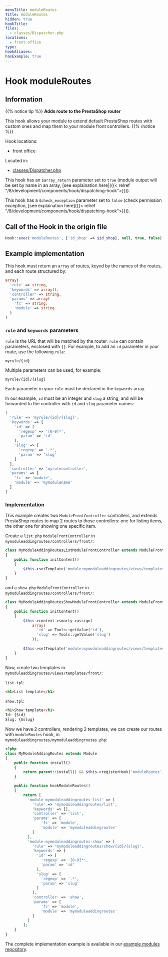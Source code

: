 ```yaml
---
menuTitle: moduleRoutes
Title: moduleRoutes
hidden: true
hookTitle: 
files:
  - classes/Dispatcher.php
locations:
  - front office
type: 
hookAliases:
hasExample: true
---
```


# Hook moduleRoutes

## Information

{{% notice tip %}}
**Adds route to the PrestaShop router** 

This hook allows your module to extend default PrestaShop routes with custom ones and map them to your module front controllers.
{{% /notice %}}


Hook locations: 
  - front office

Located in: 
  - [classes/Dispatcher.php](https://github.com/PrestaShop/PrestaShop/blob/8.0.x/classes/Dispatcher.php)

This hook has an `$array_return` parameter set to `true` (module output will be set by name in an array, [see explaination here]({{< relref "/8/development/components/hook/dispatching-hook">}})).

This hook has a `$check_exception` parameter set to `false` (check permission exception, [see explaination here]({{< relref "/8/development/components/hook/dispatching-hook">}})).

## Call of the Hook in the origin file

```php
Hook::exec('moduleRoutes', ['id_shop' => $id_shop], null, true, false)
```

## Example implementation

This hook must return an `array` of routes, keyed by the names of the routes, and each route structured by:

```php
array(
  'rule' => string,
  'keywords' => array(),
  'controller' => string,
  'params' => array(
    'fc' => string,
    'module' => string
  )
)
```

### `rule` and `keywords` parameters

`rule` is the URL that will be matched by the router. `rule` can contain parameters, enclosed with `{}`. 
For example, to add an `id` parameter in your route, use the following `rule`: 

`myrule/{id}`

Multiple parameters can be used, for example: 

`myrule/{id}/{slug}`

Each parameter in your `rule` must be declared in the `keywords` array.

In our example, `id` must be an integer and `slug` a string, and will be forwarded to the controller with `id` and `slug` parameter names: 

```php
[
  'rule' => 'myrule/{id}/{slug}',
  'keywords' => [
    'id' => [
      'regexp' => '[0-9]*',
      'param' => 'id'
    ],
    'slug' => [
      'regexp' => '.*',
      'param' => 'slug'
    ]
  ],
  'controller' => 'myrulecontroller',
  'params' => [
    'fc' => 'module',
    'module' => 'mymodulename'
  ]
]
```

### Implementation

This example creates two `ModuleFrontController` controllers, and extends PrestaShop routes to map 2 routes to those controllers: one for listing items, the other one for showing one specific item.

Create a `list.php` `ModuleFrontController` in `mymoduleaddingroutes/controllers/front/`:

```php
class MyModuleAddingRoutesListModuleFrontController extends ModuleFrontController
{
    public function initContent()
    {
        $this->setTemplate('module:mymoduleaddingroutes/views/templates/front/list.tpl');
    }
}
```

and a `show.php` `ModuleFrontController` in `mymoduleaddingroutes/controllers/front/`:

```php
class MyModuleAddingRoutesShowModuleFrontController extends ModuleFrontController
{
    public function initContent()
    {
        $this->context->smarty->assign(
            array(
              'id' => Tools::getValue('id'),
              'slug' => Tools::getValue('slug')
            ));
        
        $this->setTemplate('module:mymoduleaddingroutes/views/templates/front/show.tpl');
    }
}
```

Now, create two templates in `mymoduleaddingroutes/views/templates/front/`: 

`list.tpl`: 

```html
<h1>List template</h1>
```

`show.tpl`:

```html
<h1>Show template</h1>
Id: {$id}
Slug: {$slug}
```

Now we have 2 controllers, rendering 2 templates, we can create our routes with `moduleRoutes` hook, in `mymoduleaddingroutes/mymoduleaddingroutes.php`:

```php
<?php
class MyModuleAddingRoutes extends Module 
{
    public function install()
    {
        return parent::install() && $this->registerHook('moduleRoutes');
    }

    public function hookModuleRoutes()
    {
        return [
          'module-mymoduleaddingroutes-list' => [
            'rule' => 'mymoduleaddingroutes/list',
            'keywords' => [],
            'controller' => 'list',
            'params' => [
                'fc' => 'module',
                'module' => 'mymoduleaddingroutes'
            ]
          ],
          'module-mymoduleaddingroutes-show' => [
            'rule' => 'mymoduleaddingroutes/show/{id}/{slug}',
            'keywords' => [
              'id' => [
                'regexp' => '[0-9]*',
                'param' => 'id'
              ],
              'slug' => [
                'regexp' => '.*',
                'param' => 'slug'
              ]
            ],
            'controller' => 'show',
            'params' => [
                'fc' => 'module',
                'module' => 'mymoduleaddingroutes'
            ]
          ]
        ];
    }
}
```

The complete implementation example is available in our [example modules repository](https://github.com/PrestaShop/example-modules/demomoduleroutes).